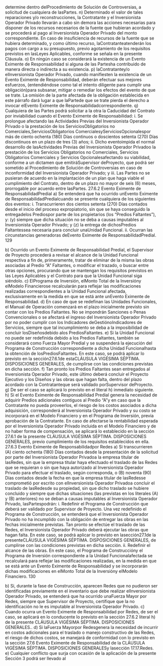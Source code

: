 determine dentro delProcedimiento de Solución de Controversias, a solicitud de cualquiera de lasPartes.
n) Determinado el valor de tales reparaciones y/o reconstrucciones, la Contratante y el Inversionista Operador
Privado llevarán a cabo sin demora las acciones necesarias para disponer de los recursos necesarios de la
fuente que hubieran acordado y se procederá al pago al Inversionista Operador Privado del monto
correspondiente. En caso de insuficiencia de recursos de la fuente que se hubiera determinado, y como último
recurso, laContratanteatenderán los pagos con cargo a su presupuesto, previo agotamiento de los requisitos
previstos en lasLeyes Aplicables, conforme se señala en la presente Cláusula.
o) En ningún caso se considerará la existencia de un Evento Eximente de Responsabilidad si alguna de las
Partesha contribuido de manera directa o indirecta a su existencia.
p) laContratantey/o elInversionista Operador Privado, cuando manifiesten la existencia de un Evento Eximente
de Responsabilidad, deberán efectuar sus mejores esfuerzos, (entendiéndose como tal el intento diligente para
cumplir una obligación)para subsanar, mitigar o remediar los efectos del evento de que se trate. La omisión de
la parte afectada de la obligación establecida en este párrafo dará lugar a que laPartede que se trate pierda el
derecho a invocar elEvento Eximente de Responsabilidadcorrespondiente.
q) Cualquiera de las Partes podrá solicitar a la otra la Caducidad del Contrato por inviabilidad cuando el Evento
Eximente de Responsabilidad:
i. Se prolongue afectando las Actividades Previas del Inversionista Operador Privado o la prestación de los
ServiciosObligatorios no Comerciales,ServiciosObligatorios ComercialesyServiciosOpcionalespor más
de ciento ochenta (180) Días continuos o doscientos setenta (270) Días discontinuos en un plazo de tres
(3) años;
ii. Dicho eventoimpida el normal desarrollo de lasActividades Previas del Inversionista Operador Privadoo la
prestación de los Servicios Obligatorios no Comerciales, Servicios Obligatorios Comerciales y Servicios
Opcionalesafectando su viabilidad, conforme a un dictamen que emitiráSupervisor deProyecto, que podrá
ser sometido al Procedimiento de Solución de Controversias en caso de inconformidad del Inversionista
Operador Privado; y
iii. Las Partes no se pusieran de acuerdo en la implantación de un plan que haga viable el cumplimiento del
Contrato, dentro de un plazo no mayor de seis (6) meses, prorrogable por acuerdo entre lasPartes.
27.6.2 Evento Eximente de ResponsabilidadPredial
a) Se entenderá que ha ocurrido unEvento Eximente de ResponsabilidadPredialcuando se presente cualquiera
de los siguientes dos eventos:
i. Transcurrieren dos cientos setenta (270) Días contados desde el inicio del proceso expropiatorio, sin que
se haya conseguido la entregadelos Prediospor parte de los propietarios (los “Predios Faltantes”), y: (y)
siempre que dicha situación no se deba a causas imputables al Inversionista Operador Privado; y (z) la
entrega de dichosPredios Faltantessea necesaria para concluir unaUnidad Funcional.
ii. Ocurran las circunstancias generadoras deEvento Eximente de ResponsabilidadPredial.
129

b) Ocurrido un Evento Eximente de Responsabilidad Predial, el Supervisor de Proyecto procederá a revisar el
alcance de la Unidad Funcional respectiva a fin de, primeramente, tratar de eliminar de la misma las obras
asociadas al Predio “A” Faltantes, o modificar el trazado, o buscar entre otras opciones, procurando que se
mantengan los requisitos previstos en las Leyes Aplicables y el Contrato para que la Unidad Funcional siga
siéndolo.
c) ElPrograma de Inversión, elMonto Total de la Inversióny elModelo Financierose recalcularán para reflejar las
modificaciones realizadas correspondientes a la Unidad Funcional afectada, exclusivamente en la medida en
que se está ante unEvento Eximente de Responsabilidad.
d) En caso de que se redefinan las Unidades Funcionales, el Manual de Operación comenzará en el plazo
inicialmente previsto sin contar con los Predios Faltantes. No se impondrán Sanciones o Penas
Convencionales o se afectará el ingreso del Inversionista Operador Privado por no poder cumplir con los
Indicadores deGestiónoIndicadores de Servicios, siempre que tal incumplimiento se deba a la imposibilidad
de concluir losDiseñosdebido alos PrediosFaltantes.
e) Si la Unidad Funcional no puede ser redefinida debido a los Predios Faltantes, también se considerará como
Fuerza Mayor Predial y se suspenderá la ejecución del Programa de Construcción correspondiente a dicha
Unidad Funcionalhasta la obtención de losPrediosFaltantes. En este caso, se podrá aplicar lo previsto en la
sección27.6.1de estaCLÁUSULA VIGÉSIMA SÉPTIMA. DISPOSICIONES GENERALES, de cumplirse con
las condiciones previstas en dicha sección.
f) Tan pronto los Predios Faltantes sean entregados al Inversionista Operador Privado, este último deberá
concluir el Proyecto Ejecutivo y los Diseños y las obras que hagan falta, dentro del plazo acordado con la
Contratanteque será validado porSupervisor deProyecto.
g) De ser el caso se aplicará lo previsto en el literal h) inmediato siguiente.
h) Si el Evento Eximente de Responsabilidad Predial genera la necesidad de adquirir Predios adicionales
contiguos al Predio “A”y en caso que la Contratante no pueda proveerlos, el riesgo de los costos asociados a
dicha adquisición, corresponderá al Inversionista Operador Privado y su costo se incorporará en el Modelo
Financiero y en el Programa de Inversión, previa aprobación de la Contratante. En caso de afectarse la
rentabilidad esperada por el Inversionista Operador Privado incluida en el Modelo Financiero y de no haber
forma de compensación, se aplicará lo establecido en la sección 27.6.1 de la presente CLÁUSULA
VIGÉSIMA SÉPTIMA. DISPOSICIONES GENERALES, previo cumplimiento de los requisitos establecidos en
ella.
27.6.3 Evento Eximente de Responsabilidadpor Redes
a) Si transcurrieren (A) ciento ochenta (180) Días contados desde la presentación de la solicitud por parte del
Inversionista Operador Privadoa la empresa titular de lasRedes, sin que la empresa titular haya efectuado el
traslado de las Redes que se requieran o sin que haya autorizado al Inversionista Operador Privado para
efectuar el traslado, según corresponda, o (B) noventa (90) Días contados desde la fecha en que la empresa
titular de lasRedesse comprometió por escrito con elInversionista Operador Privadoa concluir el traslado de
lasRedesde su propiedad, sin que dicho traslado se hubiere concluido y siempre que dichas situaciones (las
previstas en los literales (A) y (B) anteriores) no se deban a causas imputables al Inversionista Operador
Privado, lasPartespodrán:
i. Redefinir el Programa de Construcción que deberá ser validado por Supervisor de Proyecto. Una vez
redefinido el Programa de Construcción, se entenderá que el Inversionista Operador Privado no ha
incumplido con la obligación de entregar las obras en las fechas inicialmente previstas. Tan pronto se
efectúe el traslado de las Redes, el Inversionista Operador Privado deberá ejecutar las obras que hagan
falta. En este caso, se podrá aplicar lo previsto en lasección27.1de la presenteCLÁUSULA VIGÉSIMA
SÉPTIMA. DISPOSICIONES GENERALES, de cumplirse con las condiciones previstas en dicha sección.
ii. Redefinir el alcance de las obras. En este caso, el Programa de Construccióny el Programa de Inversión
correspondiente a la Unidad Funcionalafectada se recalculará para reflejar las modificaciones realizadas,
en la medida en que se está ante un Evento Eximente de Responsabilidad y se incorporarán dichas
modificaciones en elMonto Total de la Inversióny elModelo Financiero.
130

b) Si, durante la fase de Construcción, aparecen Redes que no pudieron ser identificadas previamente en el
inventario que debe realizar elInversionista Operador Privado, se entenderá que ha ocurrido unaFuerza Mayor
por Redes, siempre que Supervisor de Proyecto, certifique que la no identificación no le es imputable al
Inversionista Operador Privado.
c) Cuando ocurra un Evento Eximente de Responsabilidad por Redes, de ser el caso, se aplicará en lo
conducente lo previsto en la sección 27.6.2 literal h) de la presente CLÁUSULA VIGÉSIMA SÉPTIMA.
DISPOSICIONES GENERALES..
d) Si laFuerza Mayorpor Redesgenera la necesidad de incurrir en costos adicionales para el traslado o manejo
constructivo de las Redes, el riesgo de dichos costos, se manejará de conformidad con lo previsto en la
sección 27.6 Evento Eximente de Responsabilidad de la CLÁUSULA VIGÉSIMA SÉPTIMA.
DISPOSICIONES GENERALESy lasección 17.17.Redes.
e) Cualquier conflicto que surja con ocasión de la aplicación de la presente Sección 3 podrá ser llevado al
